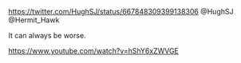 https://twitter.com/HughSJ/status/667848309399138306 @HughSJ @Hermit_Hawk

It can always be worse.

https://www.youtube.com/watch?v=hShY6xZWVGE